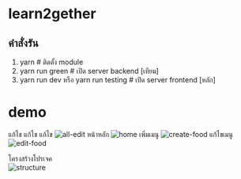 # learn2gether
คำสั่งรัน
----------
1. yarn # ติดตั้ง module
2. yarn run green # เปิด server backend [เทียม]
3. yarn run dev หรือ yarn run testing # เปิด server frontend [หลัก]

# demo
แก้ไข แก้ไข แก้ไข
![all-edit](https://cdn.discordapp.com/attachments/876514370249703485/1057374221589819392/image.png)
หน้าหลัก
![home](https://cdn.discordapp.com/attachments/890515798093873192/1056817582612697108/homepage.png)
เพิ่มเมนู
![create-food](https://cdn.discordapp.com/attachments/890515798093873192/1056817582985977916/foodpage.png)
แก้ไขเมนู
![edit-food](https://cdn.discordapp.com/attachments/890515798093873192/1056818791629213746/add-food.png)

โครงสร้างโปรเจค <br>
![structure](https://cdn.discordapp.com/attachments/890515798093873192/1056817582121951343/structure.png)
